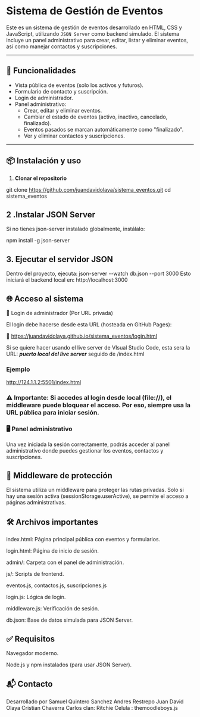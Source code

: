 # Sistema de Gestión de Eventos

Este es un sistema de gestión de eventos desarrollado en HTML, CSS y JavaScript, utilizando `JSON Server` como backend simulado. El sistema incluye un panel administrativo para crear, editar, listar y eliminar eventos, así como manejar contactos y suscripciones.

---

## 🚀 Funcionalidades

- Vista pública de eventos (solo los activos y futuros).
- Formulario de contacto y suscripción.
- Login de administrador.
- Panel administrativo:
  - Crear, editar y eliminar eventos.
  - Cambiar el estado de eventos (activo, inactivo, cancelado, finalizado).
  - Eventos pasados se marcan automáticamente como "finalizado".
  - Ver y eliminar contactos y suscripciones.

---

## 📦 Instalación y uso 

1. **Clonar el repositorio**

git clone https://github.com/juandavidolaya/sistema_eventos.git
cd sistema_eventos

## 2 .Instalar JSON Server

Si no tienes json-server instalado globalmente, instálalo:

npm install -g json-server

## 3. Ejecutar el servidor JSON

Dentro del proyecto, ejecuta: json-server --watch db.json --port 3000
Esto iniciará el backend local en: http://localhost:3000

## 🌐 Acceso al sistema
🔐 Login de administrador (Por URL privada)

El login debe hacerse desde esta URL (hosteada en GitHub Pages):

🔗 https://juandavidolaya.github.io/sistema_eventos/login.html

Si se quiere hacer usando el live server de VIsual Studio Code, esta sera la URL: 
 ***puerto local del live server*** seguido de /index.html
### Ejemplo
http://124.1.1.2:5501/index.html
### ⚠️ Importante: Si accedes al login desde local (file://), el middleware puede bloquear el acceso. Por eso, siempre usa la URL pública para iniciar sesión.

### 🖥️ Panel administrativo
Una vez iniciada la sesión correctamente, podrás acceder al panel administrativo donde puedes gestionar los eventos, contactos y suscripciones.

## 🧠 Middleware de protección
El sistema utiliza un middleware para proteger las rutas privadas. Solo si hay una sesión activa (sessionStorage.userActive), se permite el acceso a páginas administrativas.

## 🛠️ Archivos importantes
index.html: Página principal pública con eventos y formularios.

login.html: Página de inicio de sesión.

admin/: Carpeta con el panel de administración.

js/: Scripts de frontend.

eventos.js, contactos.js, suscripciones.js

login.js: Lógica de login.

middleware.js: Verificación de sesión.

db.json: Base de datos simulada para JSON Server.

## ✅ Requisitos
Navegador moderno.

Node.js y npm instalados (para usar JSON Server).

## 📬 Contacto

Desarrollado por
Samuel Quintero Sanchez
Andres Restrepo
Juan David Olaya
Cristian Chaverra 
Carlos 
clan:  Ritchie
Celula : themoodleboys.js